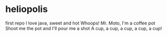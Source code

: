 # heliopolis
first repo
I love java, sweet and hot
Whoops! Mr. Moto, I'm a coffee pot
Shoot me the pot and I'll pour me a shot
A cup, a cup, a cup, a cup, a cup!
